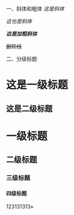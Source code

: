 一、斜体和粗体
*这是斜体*

_这也是斜体_

***这是加粗斜体***

~~删除线~~

二、分级标题

这是一级标题
=============================

这是二级标题
-----------------------------

# 一级标题

## 二级标题

### 三级标题

#### 四级标题

123131313»
